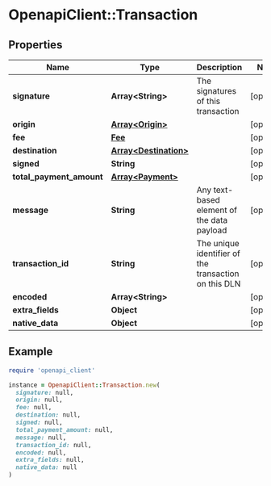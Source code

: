# OpenapiClient::Transaction

## Properties

| Name | Type | Description | Notes |
| ---- | ---- | ----------- | ----- |
| **signature** | **Array&lt;String&gt;** | The signatures of this transaction | [optional] |
| **origin** | [**Array&lt;Origin&gt;**](Origin.md) |  | [optional] |
| **fee** | [**Fee**](Fee.md) |  | [optional] |
| **destination** | [**Array&lt;Destination&gt;**](Destination.md) |  | [optional] |
| **signed** | **String** |  | [optional] |
| **total_payment_amount** | [**Array&lt;Payment&gt;**](Payment.md) |  | [optional] |
| **message** | **String** | Any text-based element of the data payload | [optional] |
| **transaction_id** | **String** | The unique identifier of the transaction on this DLN | [optional] |
| **encoded** | **Array&lt;String&gt;** |  | [optional] |
| **extra_fields** | **Object** |  | [optional] |
| **native_data** | **Object** |  | [optional] |

## Example

```ruby
require 'openapi_client'

instance = OpenapiClient::Transaction.new(
  signature: null,
  origin: null,
  fee: null,
  destination: null,
  signed: null,
  total_payment_amount: null,
  message: null,
  transaction_id: null,
  encoded: null,
  extra_fields: null,
  native_data: null
)
```

